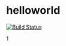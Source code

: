 # helloworld
[![Build Status](https://drone.io/github.com/maxwell92/helloworld/status.png)](https://drone.io/github.com/maxwell92/helloworld/latest)

1
